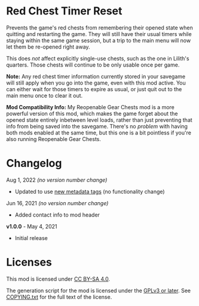 Red Chest Timer Reset
=====================

Prevents the game's red chests from remembering their opened state when
quitting and restarting the game.  They will still have their usual timers
while staying within the same game session, but a trip to the main menu
will now let them be re-opened right away.

This does *not* affect explicitly single-use chests, such as the one in
Lilith's quarters.  Those chests will continue to be only usable once per
game.

**Note:** Any red chest timer information currently stored in your savegame
will still apply when you go into the game, even with this mod active.
You can either wait for those timers to expire as usual, or just quit out
to the main menu once to clear it out.

**Mod Compatibility Info:** My Reopenable Gear Chests mod is a more powerful
version of this mod, which makes the game forget about the opened state
entirely inbetween level loads, rather than just preventing that info from
being saved into the savegame.  There's no *problem* with having both mods
enabled at the same time, but this one is a bit pointless if you're also
running Reopenable Gear Chests.

Changelog
=========

Aug 1, 2022 *(no version number change)*
 * Updated to use [new metadata tags](https://github.com/apple1417/blcmm-parsing/tree/master/blimp)
   (no functionality change)

Jun 16, 2021 *(no version number change)*
 * Added contact info to mod header

**v1.0.0** - May 4, 2021
 * Initial release
 
Licenses
========

This mod is licensed under [CC BY-SA 4.0](https://creativecommons.org/licenses/by-sa/4.0/).

The generation script for the mod is licensed under the
[GPLv3 or later](https://www.gnu.org/licenses/quick-guide-gplv3.html).
See [COPYING.txt](../../COPYING.txt) for the full text of the license.

